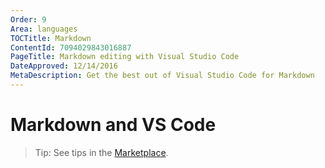 ```yaml
---
Order: 9
Area: languages
TOCTitle: Markdown
ContentId: 7094029843016887
PageTitle: Markdown editing with Visual Studio Code
DateApproved: 12/14/2016
MetaDescription: Get the best out of Visual Studio Code for Markdown
---
```

# Markdown and VS Code

> Tip: See tips in the [Marketplace](https://marketplace.visualstudio.com).

